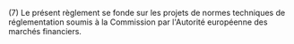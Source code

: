 (7) Le présent règlement se fonde sur les projets de normes techniques de réglementation soumis à la Commission par l'Autorité européenne des marchés financiers.